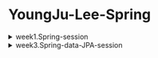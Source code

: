 # YoungJu-Lee-Spring

<details>
<summary>week1.Spring-session</summary>
<div markdown="1">

  ![스크린샷 2024-09-07 162709](https://github.com/user-attachments/assets/c4c08ba2-5c4e-4ec7-9eb7-6aa10183fa55)
  
</div>
</details>

<details>
<summary>week3.Spring-data-JPA-session</summary>
<div markdown="1">

### Paging Test

![스크린샷 2024-09-28 11722](https://github.com/user-attachments/assets/93ad4c86-721e-472c-acad-dc3acb1dd828)


![스크린샷 2024-09-28 19112](https://github.com/user-attachments/assets/8c8c5d9b-aeae-4c26-87c3-38f46922a10a)

### findByAgeGreaterThanEqualOrderByUsernameAsc


![스크린샷 2024-09-28 22340](https://github.com/user-attachments/assets/12f2914c-0138-4423-a42a-5324c4562311)


### findByUsernameStartsWith 

![스크린샷 2024-09-28 22172](https://github.com/user-attachments/assets/71065de2-8a57-492e-99c8-8649318f54ed)


</div>
</details>
